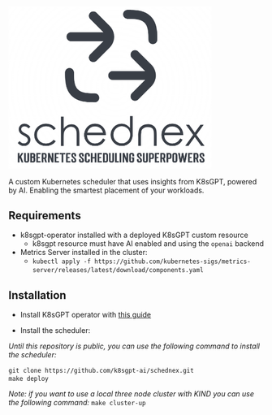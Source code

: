 <img src="images/logo.png" width="400">

A custom Kubernetes scheduler that uses insights from K8sGPT, powered by AI. 
Enabling the smartest placement of your workloads.

## Requirements

- k8sgpt-operator installed with a deployed K8sGPT custom resource
  - k8sgpt resource must have AI enabled and using the `openai` backend
- Metrics Server installed in the cluster:
  - `kubectl apply -f https://github.com/kubernetes-sigs/metrics-server/releases/latest/download/components.yaml`

## Installation

- Install K8sGPT operator with [this guide](https://github.com/k8sgpt-ai/k8sgpt-operator?tab=readme-ov-file#installation)

- Install the scheduler:

_Until this repository is public, you can use the following command to install the scheduler:_
```
git clone https://github.com/k8sgpt-ai/schednex.git
make deploy
```
_Note: if you want to use a local three node cluster with KIND you can use the following command:_
`make cluster-up`
